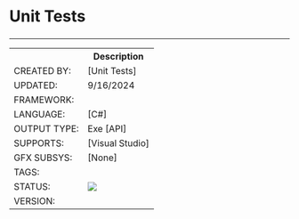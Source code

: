 ﻿# Unit Tests
###


---


<table>
<tr>
<th></th>
<th>Description</th>
</tr>
<tr>
<td>CREATED BY:</td>
<td>[Unit Tests]</td>
</tr>
<tr>
<td>UPDATED:</td>
<td>9/16/2024</td>
</tr>
<tr>
<td>FRAMEWORK:</td>
<td></td>
</tr>
<tr>
<td>LANGUAGE:</td>
<td>[C#] </td>
</tr>
<tr>
<td>OUTPUT TYPE:</td>
<td>Exe [API]</td>
</tr>
<tr>
<td>SUPPORTS:</td>
<td>[Visual Studio]</td>
</tr>
<tr>
<td>GFX SUBSYS:</td>
<td>[None]</td>
</tr>
<tr>
<td>TAGS:</td>
<td></td>
</tr>
<tr>
<td>STATUS:</td>
<td><a  href="/Patch/actions/workflows/dotnet.yml"><img src="/Patch/actions/workflows/dotnet.yml/badge.svg"></a></td>
</tr>
<tr>
<td>VERSION:</td>
<td></td>
</tr>
<!-- VERSION: 1.0.0 -->
</table>


